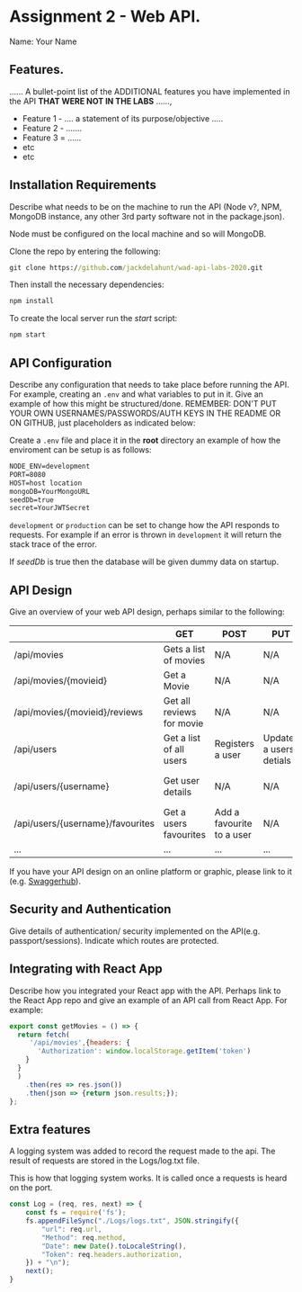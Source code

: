 # Assignment 2 - Web API.

Name: Your Name

## Features.

...... A bullet-point list of the ADDITIONAL features you have implemented in the API **THAT WERE NOT IN THE LABS** ......,
 
 + Feature 1 - .... a statement of its purpose/objective ..... 
 + Feature 2 - .......
 + Feature 3 = ......
 + etc
 + etc

## Installation Requirements

Describe what needs to be on the machine to run the API (Node v?, NPM, MongoDB instance, any other 3rd party software not in the package.json). 

Node must be configured on the local machine and so will MongoDB.

Clone the repo by entering the following:

```bat
git clone https://github.com/jackdelahunt/wad-api-labs-2020.git
```

Then install the necessary dependencies:

```bat
npm install
```

To create the local server run the *start* script:
```bat
npm start
```

## API Configuration
Describe any configuration that needs to take place before running the API. For example, creating an ``.env`` and what variables to put in it. Give an example of how this might be structured/done.
REMEMBER: DON'T PUT YOUR OWN USERNAMES/PASSWORDS/AUTH KEYS IN THE README OR ON GITHUB, just placeholders as indicated below:

Create a ``.env`` file and place it in the **root** directory an example of how the enviroment can be setup is as follows:

```bat
NODE_ENV=development
PORT=8080
HOST=host location
mongoDB=YourMongoURL
seedDb=true
secret=YourJWTSecret
```
``development`` or ``production`` can be set to change how the API responds to requests. For example if an error is thrown in ``development`` it will return the stack trace of the error.

If *seedDb* is true then the database will be given dummy data on startup.


## API Design
Give an overview of your web API design, perhaps similar to the following: 

|  |  GET | POST | PUT | DELETE
| -- | -- | -- | -- | -- 
| /api/movies |Gets a list of movies | N/A | N/A |
| /api/movies/{movieid} | Get a Movie | N/A | N/A | N/A
| /api/movies/{movieid}/reviews | Get all reviews for movie | N/A| N/A | N/A  
| /api/users | Get a list of all users | Registers a user | Updates a users detials | N/A
| /api/users/{username} | Get user details | N/A | N/A | Delete a single user
| /api/users/{username}/favourites | Get a users favourites | Add a favourite to a user | N/A | N/A
| ... | ... | ... | ... | ...

If you have your API design on an online platform or graphic, please link to it (e.g. [Swaggerhub](https://app.swaggerhub.com/)).


## Security and Authentication
Give details of authentication/ security implemented on the API(e.g. passport/sessions). Indicate which routes are protected.

## Integrating with React App

Describe how you integrated your React app with the API. Perhaps link to the React App repo and give an example of an API call from React App. For example: 

~~~Javascript
export const getMovies = () => {
  return fetch(
     '/api/movies',{headers: {
       'Authorization': window.localStorage.getItem('token')
    }
  }
  )
    .then(res => res.json())
    .then(json => {return json.results;});
};

~~~

## Extra features

A logging system was added to record the request made to the api. The result of requests are stored in the Logs/log.txt file.

This is how that logging system works. It is called once a requests is heard on the port.
~~~Javascript
const Log = (req, res, next) => {
    const fs = require('fs');
    fs.appendFileSync("./Logs/logs.txt", JSON.stringify({
        "url": req.url,
        "Method": req.method,
        "Date": new Date().toLocaleString(),
        "Token": req.headers.authorization,
    }) + "\n");
    next();
}
~~~
